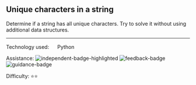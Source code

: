 ## Unique characters in a string
Determine if a string has all unique characters. Try to solve it without using additional data structures.

<hr>

Technology used: <img src="https://github.com/user-attachments/assets/7d285894-8452-4382-9eb4-59ed43c78129" height="15" width="15" valign="center"> Python

Assistance: ![independent-badge-highlighted](https://img.shields.io/badge/Independent-53a8c9)
![feedback-badge](https://img.shields.io/badge/Feedback-32383b)
![guidance-badge](https://img.shields.io/badge/Guidance-32383b)

Difficulty: ⭐⭐
